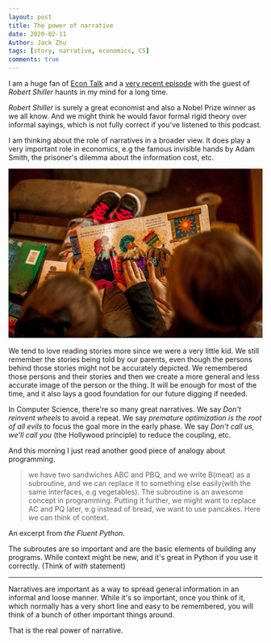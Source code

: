 ```yaml
---
layout: post
title: The power of narrative
date: 2020-02-11
Author: Jack Zhu
tags: [story, narrative, economics, CS]
comments: true
---
```


I am a huge fan of [Econ Talk](https://www.econtalk.org/) and a [very recent
episode](https://www.econtalk.org/robert-shiller-on-narrative-economics/) with the guest of *Robert Shiller* haunts in my mind for a long time.

*Robert Shiller* is surely a great economist and also a Nobel Prize winner as we all know. And we might think he would favor formal rigid theory over informal sayings, which is not fully correct if you've listened to this podcast.

I am thinking about the role of narratives in a broader view. It does play a very important role in economics, e.g the famous invisible hands by Adam Smith, the prisoner's dilemma about the information cost, etc. 

![story](/images/tell-story.jpg)

We tend to love reading stories more since we were a very little kid. We still remember the stories being told by our parents, even though the persons behind those stories might not be accurately depicted. We remembered those persons and their stories and then we create a more general and less accurate image of the person or the thing. It will be enough for most of the time, and it also lays a good foundation for our future digging if needed.

In Computer Science, there're so many great narratives. We say *Don't reinvent wheels* to avoid a repeat. We say *premature optimization is the root of all evils* to focus the goal more in the early phase. We say *Don't call us, we'll call you* (the Hollywood principle) to reduce the coupling, etc.

And this morning I just read another good piece of analogy about programming.

> we have two sandwiches ABC and PBQ, and we write B(meat) as a subroutine, and we can replace it to something else easily(with the same interfaces, e.g vegetables). The subroutine is an awesome concept in programming. Putting it further, we might want to replace AC and PQ later, e.g instead of bread, we want to use pancakes. Here we can think of context.

An excerpt from *the Fluent Python*.

The subroutes are so important and are the basic elements of building any programs. While context might be new, and it's great in Python if you use it correctly. (Think of *with* statement)

----

Narratives are important as a way to spread general information in an informal and loose manner. While it's so important, once you think of it, which normally has a very short line and easy to be remembered, you will think of a bunch of other important things around. 

That is the real power of narrative.